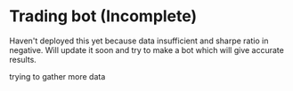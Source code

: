 # Trading bot (Incomplete)
Haven't deployed this yet because data insufficient and sharpe ratio in negative.
Will update it soon and try to make a bot which will give accurate results.

trying to gather more data
